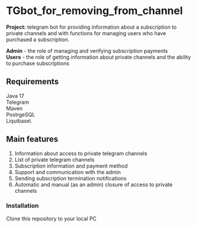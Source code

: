 # **TGbot_for_removing_from_channel**

**Project:** telegram bot for providing information about a subscription to private channels and with functions for managing users who have purchased a subscription.

**Admin** - the role of managing and verifying subscription payments \
**Users** - the role of getting information about private channels and the ability to purchase subscriptions

## **Requirements**
Java 17\
Telegram\
Maven\
PostrgeSQL\
Liquibase\

## **Main features** 
1. Information about access to private telegram channels
2. List of private telegram channels
3. Subscription information and payment method
4. Support and communication with the admin
5. Sending subscription termination notifications
6. Automatic and manual (as an admin) closure of access to private channels 

### **Installation**
Clone this repository to your local PC
